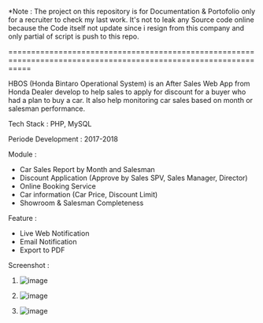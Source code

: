 *Note : The project on this repository is for Documentation & Portofolio only for a recruiter to check my last work. 
It's not to leak any Source code online because the Code itself not update since i resign from this company and only partial of script is push to this repo.

=================================================================================================================



HBOS (Honda Bintaro Operational System) is an After Sales Web App from Honda Dealer develop to help sales to apply for discount for a buyer who had a plan to buy a car. It also help monitoring car sales based on month or salesman performance.

Tech Stack : PHP, MySQL

Periode Development : 2017-2018

Module :
- Car Sales Report by Month and Salesman
- Discount Application (Approve by Sales SPV, Sales Manager, Director)
- Online Booking Service
- Car information (Car Price, Discount Limit)
- Showroom & Salesman Completeness


Feature : 
- Live Web Notification
- Email Notification
- Export to PDF


Screenshot :
1. ![image](https://github.com/user-attachments/assets/2cbfbc53-56fd-4cbb-ace2-1959db4ef21b)

2. ![image](https://github.com/user-attachments/assets/a696bcb8-cb9d-4273-8d3f-bc76477f725f)

3. ![image](https://github.com/user-attachments/assets/cec7a65a-8cd7-4dda-a72c-9336f9350c9a)



